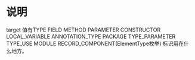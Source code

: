 # 说明
target 值有TYPE  FIELD METHOD PARAMETER CONSTRUCTOR  LOCAL_VARIABLE ANNOTATION_TYPE PACKAGE  TYPE_PARAMETER  TYPE_USE  MODULE  RECORD_COMPONENT(ElementType枚举) 标识用在什么地方。